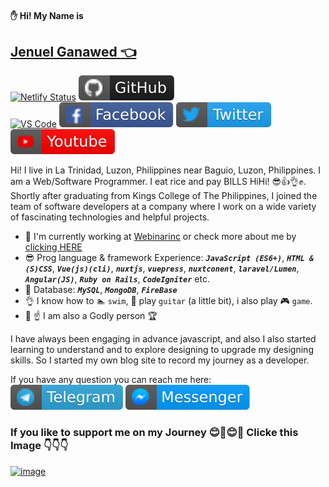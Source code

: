 <link href='https://unpkg.com/boxicons@2.0.7/css/boxicons.min.css' rel='stylesheet'>

#### ✋ Hi! My Name is
## [Jenuel Ganawed :point_left:](https://jenuelganawed.ml/#/)

[![Netlify Status](https://api.netlify.com/api/v1/badges/66774d91-73d9-47cf-933f-e4c2c4ca0158/deploy-status)](https://app.netlify.com/sites/jenuelganawed/deploys)
[![Github](https://github.com/aleen42/badges/raw/master/src/github.svg)](https://github.com/BroJenuel)  
[![VS Code](https://badges.aleen42.com/src/visual_studio_code.svg)](https://marketplace.visualstudio.com/publishers/MisterJ)
[![Facebook](https://github.com/aleen42/badges/raw/master/src/facebook.svg)](https://facebook.com/ganawed)
[![Twitter](https://github.com/aleen42/badges/raw/master/src/twitter.svg)](https://twitter.com/broJenuel)
[![Youtube](https://github.com/aleen42/badges/raw/master/src/youtube.svg)](https://www.youtube.com/channel/UCNANDtTF63UTRcYioVsSCdA)

Hi! I live in La Trinidad, Luzon, Philippines near Baguio, Luzon, Philippines. I am a Web/Software Programmer. I eat rice and pay BILLS HiHi! 😎👍👌✊. Shortly after graduating from Kings College of The Philippines, I joined the team of software developers at a company where I work on a wide variety of fascinating technologies and helpful projects.
 - :briefcase: I'm currently working at [Webinarinc](http://webinarinc.com/) or check more about me by [clicking HERE](https://jenuelganawed.com)
 - :sunglasses: Prog language & framework Experience: ***`JavaScript (ES6+)`***, ***`HTML & (S)CSS`***, ***`Vue(js)(cli)`***, ***`nuxtjs`***, ***`vuepress`***, ***`nuxtconent`***, ***`laravel/Lumen`***, ***`Angular(JS)`***, ***`Ruby on Rails`***, ***`CodeIgniter`*** etc.
 - :floppy_disk: Database: ***`MySQL`***, ***`MongoDB`***, ***`FireBase`***
 - :ok_hand: I know how to :swimmer: `swim`, :guitar: play `guitar` (a little bit), i also play :video_game: `game`.
 - :pray: :point_up: I am also a Godly person :trophy:

I have always been engaging in advance javascript, and also I also started learning to understand and to explore designing to upgrade my designing skills. So I started my own blog site to record my journey as a developer.

If you have any question you can reach me here:  
[![Telegram](https://github.com/aleen42/badges/raw/master/src/telegram.svg)](https://t.me/BroJenuelChannel)
[![Messenger](https://github.com/aleen42/badges/raw/master/src/messenger.svg)](https://www.facebook.com/ganawed/)

### If you like to support me on my Journey :blush::yellow_heart::blush::yellow_heart:  Clicke this Image 👇👇👇
[![image](https://user-images.githubusercontent.com/31676163/128347347-f9c79a07-d116-4233-b62c-0595f1c62c84.png)](https://www.buymeacoffee.com/BroJenuel)
